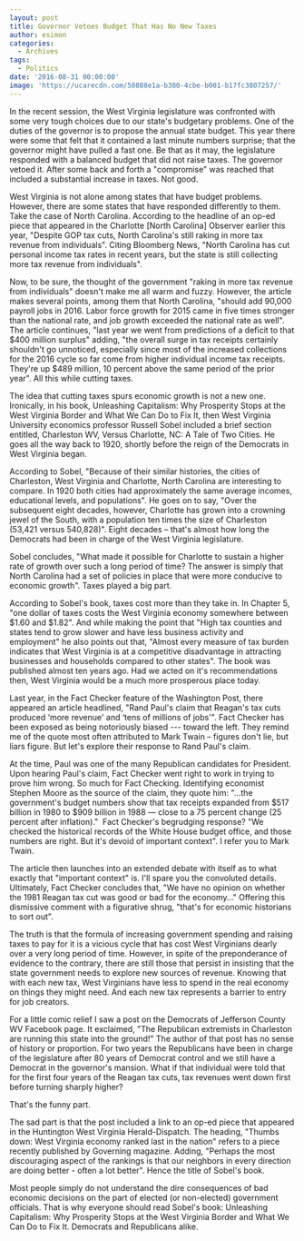 ```yaml
---
layout: post
title: Governor Vetoes Budget That Has No New Taxes
author: esimon
categories:
  - Archives
tags:
  - Politics
date: '2016-08-31 00:00:00'
image: 'https://ucarecdn.com/50888e1a-b380-4cbe-b001-b17fc3807257/'
---
```

In the recent session, the West Virginia legislature was confronted with some very tough choices due to our state's budgetary problems. One of the duties of the governor is to propose the annual state budget. This year there were some that felt that it contained a last minute numbers surprise; that the governor might have pulled a fast one. Be that as it may, the legislature responded with a balanced budget that did not raise taxes. The governor vetoed it. After some back and forth a "compromise" was reached that included a substantial increase in taxes. Not good. 

West Virginia is not alone among states that have budget problems. However, there are some states that have responded differently to them. Take the case of North Carolina. According to the headline of an op-ed piece that appeared in the Charlotte [North Carolina] Observer earlier this year, "Despite GOP tax cuts, North Carolina's still raking in more tax revenue from individuals". Citing Bloomberg News, "North Carolina has cut personal income tax rates in recent years, but the state is still collecting more tax revenue from individuals".

Now, to be sure, the thought of the government "raking in more tax revenue from individuals" doesn't make me all warm and fuzzy. However, the article makes several points, among them that North Carolina, "should add 90,000 payroll jobs in 2016. Labor force growth for 2015 came in five times stronger than the national rate, and job growth exceeded the national rate as well". The article continues, "last year we went from predictions of a deficit to that $400 million surplus" adding, "the overall surge in tax receipts certainly shouldn't go unnoticed, especially since most of the increased collections for the 2016 cycle so far come from higher individual income tax receipts. They're up $489 million, 10 percent above the same period of the prior year". All this while cutting taxes. 

The idea that cutting taxes spurs economic growth is not a new one. Ironically, in his book, Unleashing Capitalism: Why Prosperity Stops at the West Virginia Border and What We Can Do to Fix It, then West Virginia University economics professor Russell Sobel included a brief section entitled, Charleston WV, Versus Charlotte, NC: A Tale of Two Cities. He goes all the way back to 1920, shortly before the reign of the Democrats in West Virginia began. 

According to Sobel, "Because of their similar histories, the cities of Charleston, West Virginia and Charlotte, North Carolina are interesting to compare. In 1920 both cities had approximately the same average incomes, educational levels, and populations". He goes on to say, "Over the subsequent eight decades, however, Charlotte has grown into a crowning jewel of the South, with a population ten times the size of Charleston (53,421 versus 540,828)". Eight decades – that's almost how long the Democrats had been in charge of the West Virginia legislature. 

Sobel concludes, "What made it possible for Charlotte to sustain a higher rate of growth over such a long period of time? The answer is simply that North Carolina had a set of policies in place that were more conducive to economic growth". Taxes played a big part. 

According to Sobel's book, taxes cost more than they take in. In Chapter 5, "one dollar of taxes costs the West Virginia economy somewhere between $1.60 and $1.82". And while making the point that "High tax counties and states tend to grow slower and have less business activity and employment" he also points out that, "Almost every measure of tax burden indicates that West Virginia is at a competitive disadvantage in attracting businesses and households compared to other states". The book was published almost ten years ago. Had we acted on it's recommendations then, West Virginia would be a much more prosperous place today. 

Last year, in the Fact Checker feature of the Washington Post, there appeared an article headlined, "Rand Paul's claim that Reagan's tax cuts produced ‘more revenue' and ‘tens of millions of jobs'". Fact Checker has been exposed as being notoriously biased --- toward the left. They remind me of the quote most often attributed to Mark Twain – figures don't lie, but liars figure. But let's explore their response to Rand Paul's claim. 

At the time, Paul was one of the many Republican candidates for President. Upon hearing Paul's claim, Fact Checker went right to work in trying to prove him wrong. So much for Fact Checking. Identifying economist Stephen Moore as the source of the claim, they quote him: "…the government's budget numbers show that tax receipts expanded from $517 billion in 1980 to $909 billion in 1988 — close to a 75 percent change (25 percent after inflation)."  Fact Checker's begrudging response? "We checked the historical records of the White House budget office, and those numbers are right. But it's devoid of important context". I refer you to Mark Twain. 

The article then launches into an extended debate with itself as to what exactly that "important context" is. I'll spare you the convoluted details. Ultimately, Fact Checker concludes that, "We have no opinion on whether the 1981 Reagan tax cut was good or bad for the economy…" Offering this dismissive comment with a figurative shrug, "that's for economic historians to sort out". 

The truth is that the formula of increasing government spending and raising taxes to pay for it is a vicious cycle that has cost West Virginians dearly over a very long period of time. However, in spite of the preponderance of evidence to the contrary, there are still those that persist in insisting that the state government needs to explore new sources of revenue. Knowing that with each new tax, West Virginians have less to spend in the real economy on things they might need. And each new tax represents a barrier to entry for job creators. 

For a little comic relief I saw a post on the Democrats of Jefferson County WV Facebook page. It exclaimed, "The Republican extremists in Charleston are running this state into the ground!" The author of that post has no sense of history or proportion. For two years the Republicans have been in charge of the legislature after 80 years of Democrat control and we still have a Democrat in the governor's mansion. What if that individual were told that for the first four years of the Reagan tax cuts, tax revenues went down first before turning sharply higher? 

That's the funny part. 

The sad part is that the post included a link to an op-ed piece that appeared in the Huntington West Virginia Herald-Dispatch. The heading, "Thumbs down: West Virginia economy ranked last in the nation" refers to a piece recently published by Governing magazine. Adding, "Perhaps the most discouraging aspect of the rankings is that our neighbors in every direction are doing better - often a lot better". Hence the title of Sobel's book. 

Most people simply do not understand the dire consequences of bad economic decisions on the part of elected (or non-elected) government officials. That is why everyone should read Sobel's book: Unleashing Capitalism: Why Prosperity Stops at the West Virginia Border and What We Can Do to Fix It. Democrats and Republicans alike. 

